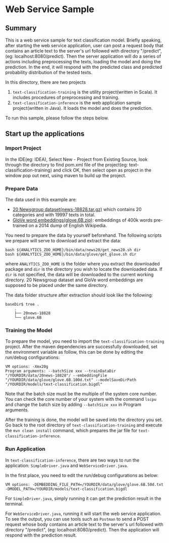 # Web Service Sample

## Summary
This is a web service sample for text classification model.
Briefly speaking, after starting the web service application, user can post a request body that contains an article text to the server's url followed with directory "/predict", (eg: localhost:8080/predict).
Then the server application will do a series of actions including preprocessing the texts, loading the model and doing the prediction.
In the end, it will respond with the predicted class and predicted probability distribution of the tested texts.

In this directory, there are two projects

1. `text-classification-training` is the utility project(written in Scala). It includes procedures of preprocessing and training.
2. `text-classification-inference` is the web application sample project(written in Java). It loads the model and does the prediction.

To run this sample, please follow the steps below.

## Start up the applications
### Import Project
In the IDE(eg: IDEA), Select New - Project from Existing Source, look through the directory to find pom.xml file of the project(eg: text-classification-training) and click OK, then select open as project in the window pop out next, using maven to build up the project.

### Prepare Data
The data used in this example are:

* [20 Newsgroup dataset(news-18828.tar.gz)](http://qwone.com/~jason/20Newsgroups/20news-18828.tar.gz) which contains 20 categories and with 19997 texts in total.
* [GloVe word embeddings(glove.6B.zip)](http://nlp.stanford.edu/data/glove.6B.zip): embeddings of 400k words pre-trained on a 2014 dump of English Wikipedia.

You need to prepare the data by yourself beforehand. The following scripts we prepare will serve to download and extract the data:

    bash ${ANALYTICS_ZOO_HOME}/bin/data/news20/get_news20.sh dir
    bash ${ANALYTICS_ZOO_HOME}/bin/data/glove/get_glove.sh dir

where `ANALYTICS_ZOO_HOME` is the folder where you extract the downloaded package and `dir` is the directory you wish to locate the downloaded data. If `dir` is not specified, the data will be downloaded to the current working directory. 20 Newsgroup dataset and GloVe word embeddings are supposed to be placed under the same directory.

The data folder structure after extraction should look like the following:

    baseDir$ tree .
	    .
	    ├── 20news-18828
	    └── glove.6B

### Training the Model
To prepare the model, you need to import the `text-classification-training` project. After the maven dependencies are successfully downloaded, set the environment variable as follow, this can be done by editing the run/debug configurations:

    VM options: -Xmx20g
    Program arguments: --batchSize xxx --trainDataDir "/YOURDIR/data/20news-18828"/ --embeddingFile "/YOURDIR/data/glove/glove.6B.100d.txt" --modelSaveDirPath "/YOURDIR/models/text-classification.bigdl"

Note that the batch size must be the multiple of the system core number. You can check the core number of your system with the command `lscpu` and change the batch size by adding `--batchSize xxx` in Program arguments.

After the training is done, the model will be saved into the directory you set. Go back to the root directory of `text-classification-training` and execute the `mvn clean install` command, which prepares the jar file for `text-classification-inference`.

### Run Application
In `text-classification-inference`, there are two ways to run the application: `SimpleDriver.java` and `WebServiceDriver.java`.

In the first place, you need to edit the run/debug configurations as below:

    VM options: -DEMBEDDING_FILE_PATH=/YOURDIR/data/glove/glove.6B.50d.txt -DMODEL_PATH=/YOURDIR/models/text-classification.bigdl

For `SimpleDriver.java`, simply running it can get the prediction result in the terminal.

For `WebServiceDriver.java`, running it will start the web service application. To see the output, you can use tools such as `Postman` to send a POST request whose body contains an article text to the server's url followed with directory "/predict", (eg: localhost:8080/predict). Then the application will respond with the prediction result.
